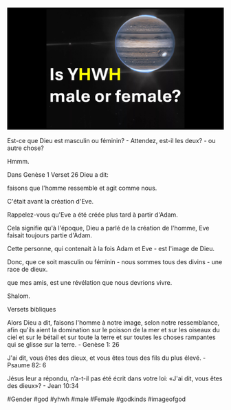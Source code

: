 ![Video cover image](../cover.jpg)

Est-ce que Dieu est masculin ou féminin? - Attendez, est-il les deux? - ou autre chose?

Hmmm.

Dans Genèse 1 Verset 26 Dieu a dit:

faisons que l'homme ressemble et agit comme nous.

C'était avant la création d'Eve.

Rappelez-vous qu'Eve a été créée plus tard à partir d'Adam.

Cela signifie qu'à l'époque, Dieu a parlé de la création de l'homme, Eve faisait toujours partie d'Adam.

Cette personne, qui contenait à la fois Adam et Eve - est l'image de Dieu.

Donc, que ce soit masculin ou féminin - nous sommes tous des divins - une race de dieux.

que mes amis, est une révélation que nous devrions vivre.

Shalom.

Versets bibliques

Alors Dieu a dit, faisons l'homme à notre image, selon notre ressemblance, afin qu'ils aient la domination sur le poisson de la mer et sur les oiseaux du ciel et sur le bétail et sur toute la terre et sur toutes les choses rampantes qui se glisse sur la terre. - Genèse 1: 26

J'ai dit, vous êtes des dieux, et vous êtes tous des fils du plus élevé. - Psaume 82: 6

Jésus leur a répondu, n’a-t-il pas été écrit dans votre loi: «J'ai dit, vous êtes des dieux»? - Jean 10:34

#Gender #god #yhwh #male #Female #godkinds #imageofgod